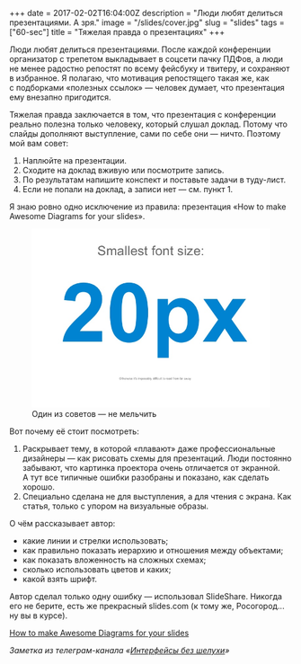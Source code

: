 +++
date = 2017-02-02T16:04:00Z
description = "Люди любят делиться презентациями. А зря."
image = "/slides/cover.jpg"
slug = "slides"
tags = ["60-sec"]
title = "Тяжелая правда о презентациях"
+++

Люди любят делиться презентациями. После каждой конференции организатор с трепетом выкладывает в соцсети пачку ПДФов, а люди не менее радостно репостят по всему фейсбуку и твитеру, и сохраняют в избранное. Я полагаю, что мотивация репостящего такая же, как с подборками «полезных ссылок» — человек думает, что презентация ему внезапно пригодится.

Тяжелая правда заключается в том, что презентация с конференции реально полезна только человеку, который слушал доклад. Потому что слайды дополняют выступление, сами по себе они — ничто. Поэтому мой вам совет:

1. Наплюйте на презентации.
2. Сходите на доклад вживую или посмотрите запись.
3. По результатам напишите конспект и поставьте задачи в туду-лист.
4. Если не попали на доклад, а записи нет — см. пункт 1.

Я знаю ровно одно исключение из правила: презентация «How to make Awesome Diagrams for your slides».

<figure>
  <img alt="Как сделать приятные слайды" src="slides-font.jpg" class="img-bordered-thin">
  <figcaption>Один из советов — не мельчить</figcaption>
</figure>

<p></p>

Вот почему её стоит посмотреть:

1. Раскрывает тему, в которой «плавают» даже профессиональные дизайнеры — как рисовать схемы для презентаций. Люди постоянно забывают, что картинка проектора очень отличается от экранной. А тут все типичные ошибки разобраны и показано, как сделать хорошо.
2. Специально сделана не для выступления, а для чтения с экрана. Как статья, только с упором на визуальные образы.

О чём рассказывает автор:

- какие линии и стрелки использовать;
- как правильно показать иерархию и отношения между объектами;
- как показать вложенность на сложных схемах;
- сколько использовать цветов и каких;
- какой взять шрифт.

Автор сделал только одну ошибку — использовал SlideShare. Никогда его не берите, есть же прекрасный slides.com (к тому же, Росогород... ну вы в курсе).

<p class="big">
<a href="http://www.slideshare.net/otikik/how-to-make-awesome-diagrams-for-your-slides">How to make Awesome Diagrams for your slides</a>
</p>

<div class="row">
<div class="col-xs-12 col-sm-10 col-md-8"><p><em>Заметка из телеграм-канала <span class="nowrap"><i class="fa fa-star-o color-sin"></i> «<a href="tg://resolve?domain=dangry">Интерфейсы без шелухи</a>»</span></em></p></div>
</div>

